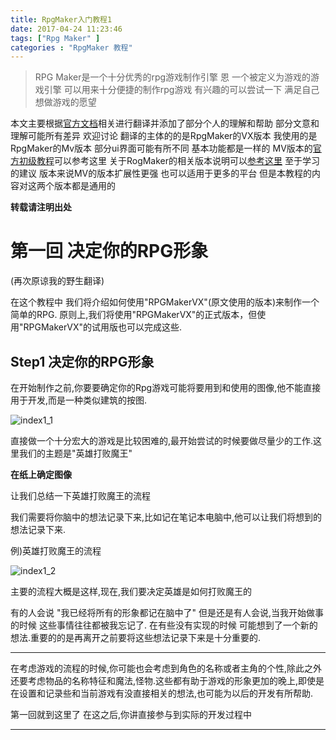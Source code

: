 ```yaml
---
title: RpgMaker入门教程1
date: 2017-04-24 11:23:46
tags: ["Rpg Maker" ]
categories : "RpgMaker 教程"
---
```


>RPG Maker是一个十分优秀的rpg游戏制作引擎 恩 一个被定义为游戏的游戏引擎 可以用来十分便捷的制作rpg游戏 有兴趣的可以尝试一下 满足自己想做游戏的愿望

本文主要根据[官方文档](http://tkool.jp/products/rpgvx/lecture)相关进行翻译并添加了部分个人的理解和帮助 部分文意和理解可能所有差异 欢迎讨论 翻译的主体的的是RpgMaker的VX版本 我使用的是RpgMaker的Mv版本 部分ui界面可能有所不同 基本功能都是一样的 MV版本的[官方初级教程](http://tkool.jp/mv/guide/index.html)可以参考这里 关于RogMaker的相关版本说明可以[参考这里](http://tkool.jp/sp/valueplus/index) 至于学习的建议 版本来说MV的版本扩展性更强 也可以适用于更多的平台 但是本教程的内容对这两个版本都是通用的

**转载请注明出处**

# 第一回 决定你的RPG形象

(再次原谅我的野生翻译)

在这个教程中 我们将介绍如何使用"RPGMakerVX"(原文使用的版本)来制作一个简单的RPG. 原则上,我们将使用"RPGMakerVX"的正式版本，但使用"RPGMakerVX"的试用版也可以完成这些.

## Step1 决定你的RPG形象

在开始制作之前,你要要确定你的Rpg游戏可能将要用到和使用的图像,他不能直接用于开发,而是一种类似建筑的按图.

![index1_1](http://i1.piimg.com/567571/73d18b45702e2850.png)

直接做一个十分宏大的游戏是比较困难的,最开始尝试的时候要做尽量少的工作.这里我们的主题是"英雄打败魔王"

**在纸上确定图像**

让我们总结一下英雄打败魔王的流程

我们需要将你脑中的想法记录下来,比如记在笔记本电脑中,他可以让我们将想到的想法记录下来.

例)英雄打败魔王的流程

![index1_2](http://tkool.jp/assets/files/products_rpgvx_lecture_point1_1.jpg)

主要的流程大概是这样,现在,我们要决定英雄是如何打败魔王的

有的人会说 "我已经将所有的形象都记在脑中了" 但是还是有人会说,当我开始做事的时候 这些事情往往都被我忘记了. 在有些没有实现的时候 可能想到了一个新的想法.重要的的是再离开之前要将这些想法记录下来是十分重要的.
***

在考虑游戏的流程的时候,你可能也会考虑到角色的名称或者主角的个性,除此之外还要考虑物品的名称特征和魔法,怪物.这些都有助于游戏的形象更加的晚上,即使是在设置和记录些和当前游戏有没直接相关的想法,也可能为以后的开发有所帮助.

第一回就到这里了 在这之后,你讲直接参与到实际的开发过程中
***
